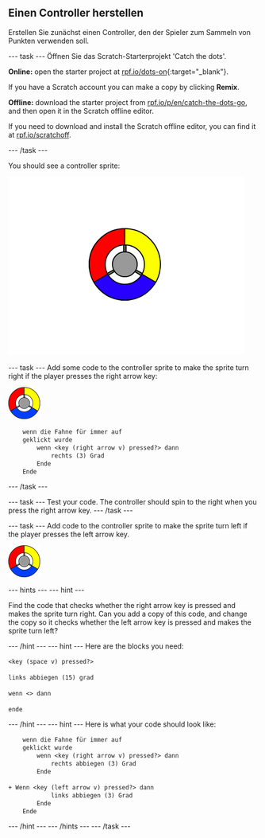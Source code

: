 ## Einen Controller herstellen

Erstellen Sie zunächst einen Controller, den der Spieler zum Sammeln von Punkten verwenden soll.

\--- task \--- Öffnen Sie das Scratch-Starterprojekt 'Catch the dots'.

**Online:** open the starter project at [rpf.io/dots-on](http://rpf.io/dots-on){:target="_blank"}.

If you have a Scratch account you can make a copy by clicking **Remix**.

**Offline:** download the starter project from [rpf.io/p/en/catch-the-dots-go](http://rpf.io/p/en/catch-the-dots-go), and then open it in the Scratch offline editor.

If you need to download and install the Scratch offline editor, you can find it at [rpf.io/scratchoff](http://rpf.io/scratchoff).

\--- /task \---

You should see a controller sprite:

![screenshot](images/dots-controller.png)

\--- task \--- Add some code to the controller sprite to make the sprite turn right if the player presses the right arrow key:

![Controller sprite](images/controller-sprite.png)

```blocks3
    wenn die Fahne für immer auf
    geklickt wurde
        wenn <key (right arrow v) pressed?> dann
            rechts (3) Grad
        Ende
    Ende
```

\--- /task \---

\--- task \--- Test your code. The controller should spin to the right when you press the right arrow key. \--- /task \---

\--- task \--- Add code to the controller sprite to make the sprite turn left if the player presses the left arrow key.

![Controller sprite](images/controller-sprite.png)

\--- hints \--- \--- hint \---

Find the code that checks whether the right arrow key is pressed and makes the sprite turn right. Can you add a copy of this code, and change the copy so it checks whether the left arrow key is pressed and makes the sprite turn left?

\--- /hint \--- \--- hint \--- Here are the blocks you need:

```blocks3
<key (space v) pressed?>

links abbiegen (15) grad

wenn <> dann

ende
```

\--- /hint \--- \--- hint \--- Here is what your code should look like:

```blocks3
    wenn die Fahne für immer auf
    geklickt wurde
        wenn <key (right arrow v) pressed?> dann
            rechts abbiegen (3) Grad
        Ende

+ Wenn <key (left arrow v) pressed?> dann
            links abbiegen (3) Grad
        Ende
    Ende
```

\--- /hint \--- \--- /hints \--- \--- /task \---